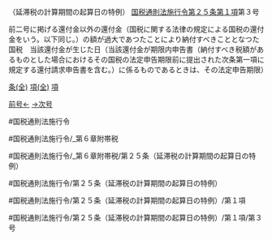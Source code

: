 （延滞税の計算期間の起算日の特例）
[国税通則法施行令第２５条第１項](国税通則法施行＿令＿第２５条第１項)第３号

前二号に掲げる還付金以外の還付金（国税に関する法律の規定による国税の還付金をいう。以下同じ。）の額が過大であつたことにより納付すべきこととなつた国税　当該還付金が生じた日（当該還付金が期限内申告書（納付すべき税額があるものとした場合におけるその国税の法定申告期限前に提出された次条第一項に規定する還付請求申告書を含む。）に係るものであるときは、その法定申告期限）

[条(全)](国税通則法施行＿令＿第２５条_.md)    [項(全)](国税通則法施行＿令＿第２５条第１項_.md)    [項](国税通則法施行＿令＿第２５条第１項.md)

[前号←](国税通則法施行＿令＿第２５条第１項第２号.md)    [→次号](国税通則法施行＿令＿第２５条第１項第４号.md)

#国税通則法施行令

#国税通則法施行令/_第６章附帯税

#国税通則法施行令/_第６章附帯税/第２５条（延滞税の計算期間の起算日の特例）

#国税通則法施行令/第２５条（延滞税の計算期間の起算日の特例）

#国税通則法施行令/第２５条（延滞税の計算期間の起算日の特例）/第１項

#国税通則法施行令/第２５条（延滞税の計算期間の起算日の特例）/第１項/第３号

